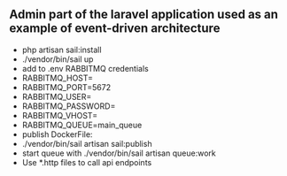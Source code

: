 
## Admin part of the laravel application used as an example of event-driven architecture


- php artisan sail:install
- ./vendor/bin/sail up
- add to .env RABBITMQ credentials
- RABBITMQ_HOST=
- RABBITMQ_PORT=5672
-  RABBITMQ_USER=
-  RABBITMQ_PASSWORD=
-  RABBITMQ_VHOST=
-  RABBITMQ_QUEUE=main_queue
- publish DockerFile:
- ./vendor/bin/sail artisan sail:publish
- start queue with ./vendor/bin/sail artisan queue:work
- Use *.http files to call api endpoints
